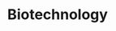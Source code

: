 ---
title: Biotechnology
longTitle: 'Biotechnology'
tags:
- gccommon
broaderTerm:
- "[[Reproductive technology]]"
narrowerTerm:
- "[[Technology]]"
relatedTerm:
- "[[Genetic engineering Bioethics]]"
use:
- "[[Biological engineering Bioengineering]]"
---